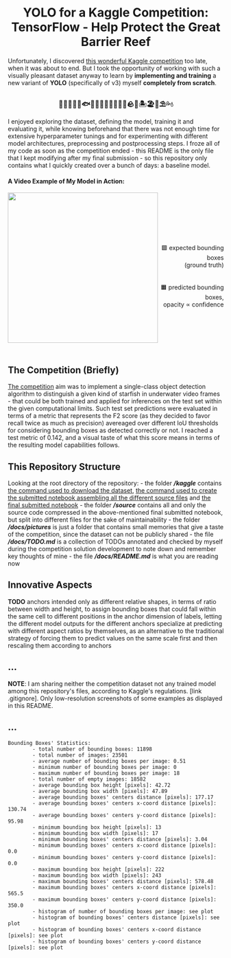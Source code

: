 <h1 align="center">
    YOLO for a Kaggle Competition:<br>
    TensorFlow - Help Protect the Great Barrier Reef<br>
</h1>

Unfortunately, I discovered [this wonderful Kaggle competition](https://www.kaggle.com/c/tensorflow-great-barrier-reef) too late, when it was about to end. But I took the opportunity of working with such a visually pleasant dataset anyway to learn by **implementing and training** a new variant of **YOLO** (specifically of v3) myself **completely from scratch**.

<h3 align="center">
    🦈🐬🦭🐳🐋🐟🐠🐡🦑🐙🦐🦞🦀🐚🪨🌊🏝️🏖️🐢⛱️💦💧
</h3>

I enjoyed exploring the dataset, defining the model, training it and evaluating it, while knowing beforehand that there was not enough time for extensive hyperparameter tunings and for experimenting with different model architectures, preprocessing and postprocessing steps. I froze all of my code as soon as the competition ended - this README is the only file that I kept modifying after my final submission - so this repository only contains what I quickly created over a bunch of days: a baseline model.

#### A Video Example of My Model in Action:

<img align="left" style="width: auto; height: 350px; display: block; margin-left: auto; margin-right: auto;" class="animated-gif" src="https://github.com/MattiaSarti/yolo-to-help-protect-the-great-barrier-reef/raw/main/docs/pictures/video-example.gif">

<p align="right" style"width: auto; height: 350px;">
    <br><br><br><br><br><br><br>
    🟩 expected bounding boxes<br>(ground truth)
    <br><br><br>
    🟧 predicted bounding boxes,<br>opacity ∝ confidence
    <br><br><br><br><br><br><br>
</p>


## The Competition (Briefly)

[The competition](https://www.kaggle.com/c/tensorflow-great-barrier-reef) aim was to implement a single-class object detection algorithm to distinguish a given kind of starfish in underwater video frames - that could be both trained and applied for inferences on the test set within the given computational limits. Such test set predictions were evaluated in terms of a metric that represents the F2 score (as they decided to favor recall twice as much as precision) avereaged over different IoU thresholds for considering bounding boxes as detected correctly or not. I reached a test metric of 0.142, and a visual taste of what this score means in terms of the resulting model capabilities follows.


## This Repository Structure

Looking at the root directory of the repository:
    - the folder ***/kaggle*** contains [the command used to download the dataset](...), [the command used to create the submitted notebook assembling all the different source files](...) and [the final submitted notebook](...)
    - the folder ***/source*** contains all and only the source code compressed in the above-mentioned final submitted notebook, but split into different files for the sake of maintainability
    - the folder ***/docs/pictures*** is just a folder that contains small memories that give a taste of the competition, since the dataset can not be publicly shared
    - the file ***/docs/TODO.md*** is a collection of TODOs annotated and checked by myself during the competition solution development to note down and remember key thoughts of mine
    - the file ***/docs/README.md*** is what you are reading now


## Innovative Aspects

**TODO** anchors intended only as different relative shapes, in terms of ratio between width and height, to assign bounding boxes that could fall within the same cell to different positions in the anchor dimension of labels, letting the different model outputs for the different anchors specialize at predicting with different aspect ratios by themselves, as an alternative to the traditional strategy of forcing them to predict values on the same scale first and then rescaling them according to anchors


## ...

**NOTE**: I am sharing neither the competition dataset not any trained model among this repository's files, according to Kaggle's regulations. [link .gitignore]. Only low-resolution screenshots of some examples as displayed in this README.


## ...

```
Bounding Boxes' Statistics:
        - total number of bounding boxes: 11898
        - total number of images: 23501
        - average number of bounding boxes per image: 0.51
        - minimum number of bounding boxes per image: 0
        - maximum number of bounding boxes per image: 18
        - total number of empty images: 18582
        - average bounding box height [pixels]: 42.72
        - average bounding box width [pixels]: 47.89
        - average bounding boxes' centers distance [pixels]: 177.17
        - average bounding boxes' centers x-coord distance [pixels]: 130.74
        - average bounding boxes' centers y-coord distance [pixels]: 95.98
        - minimum bounding box height [pixels]: 13
        - minimum bounding box width [pixels]: 17
        - minimum bounding boxes' centers distance [pixels]: 3.04
        - minimum bounding boxes' centers x-coord distance [pixels]: 0.0
        - minimum bounding boxes' centers y-coord distance [pixels]: 0.0
        - maximum bounding box height [pixels]: 222
        - maximum bounding box width [pixels]: 243
        - maximum bounding boxes' centers distance [pixels]: 578.48
        - maximum bounding boxes' centers x-coord distance [pixels]: 565.5
        - maximum bounding boxes' centers y-coord distance [pixels]: 350.0
        - histogram of number of bounding boxes per image: see plot
        - histogram of bounding boxes' centers distance [pixels]: see plot
        - histogram of bounding boxes' centers x-coord distance [pixels]: see plot
        - histogram of bounding boxes' centers y-coord distance [pixels]: see plot
```

